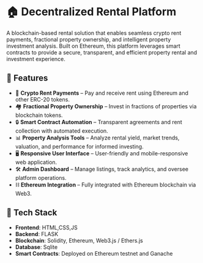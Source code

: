 # 🏠 Decentralized Rental Platform

A blockchain-based rental solution that enables seamless crypto rent payments, fractional property ownership, and intelligent property investment analysis. Built on Ethereum, this platform leverages smart contracts to provide a secure, transparent, and efficient property rental and investment experience.

## 🚀 Features

- 💸 **Crypto Rent Payments** – Pay and receive rent using Ethereum and other ERC-20 tokens.
- 🏘️ **Fractional Property Ownership** – Invest in fractions of properties via blockchain tokens.
- 🔒 **Smart Contract Automation** – Transparent agreements and rent collection with automated execution.
- 📊 **Property Analysis Tools** – Analyze rental yield, market trends, valuation, and performance for informed investing.
- 🖥️ **Responsive User Interface** – User-friendly and mobile-responsive web application.
- 🛠️ **Admin Dashboard** – Manage listings, track analytics, and oversee platform operations.
- ⛓️ **Ethereum Integration** – Fully integrated with Ethereum blockchain via Web3.




## 🧰 Tech Stack

- **Frontend**: HTML,CSS,JS
- **Backend**: FLASK
- **Blockchain**: Solidity, Ethereum, Web3.js / Ethers.js
- **Database**: Sqlite
- **Smart Contracts**: Deployed on Ethereum testnet and Ganache 

